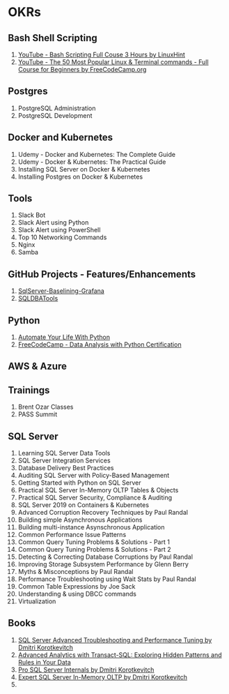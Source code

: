 # OKRs

## Bash Shell Scripting
1. [YouTube - Bash Scripting Full Couse 3 Hours by LinuxHint](https://www.youtube.com/watch?v=e7BufAVwDiM&ab_channel=linuxhint)
2. [YouTube - The 50 Most Popular Linux & Terminal commands - Full Course for Beginners by FreeCodeCamp.org](https://www.youtube.com/watch?v=ZtqBQ68cfJc&ab_channel=freeCodeCamp.org)

## Postgres
1. PostgreSQL Administration
2. PostgreSQL Development

## Docker and Kubernetes
1. Udemy - Docker and Kubernetes: The Complete Guide
2. Udemy - Docker & Kubernetes: The Practical Guide
3. Installing SQL Server on Docker & Kubernetes
4. Installing Postgres on Docker & Kubernetes

## Tools
1. Slack Bot
2. Slack Alert using Python
3. Slack Alert using PowerShell
4. Top 10 Networking Commands
5. Nginx
6. Samba


## GitHub Projects - Features/Enhancements
1. [SqlServer-Baselining-Grafana](https://github.com/imajaydwivedi/SqlServer-Baselining-Grafana/)
2. [SQLDBATools](https://github.com/imajaydwivedi/SQLDBATools)

## Python
1. [Automate Your Life With Python](https://www.udemy.com/course/automate-your-life-with-python/learn/lecture/32342398#overview)
2. [FreeCodeCamp - Data Analysis with Python Certification](https://www.freecodecamp.org/learn/data-analysis-with-python/)

## AWS & Azure

## Trainings
1. Brent Ozar Classes
2. PASS Summit

## SQL Server
1. Learning SQL Server Data Tools
2. SQL Server Integration Services
3. Database Delivery Best Practices
4. Auditing SQL Server with Policy-Based Management
5. Getting Started with Python on SQL Server
6. Practical SQL Server In-Memory OLTP Tables & Objects
7. Practical SQL Server Security, Compliance & Auditing
8. SQL Server 2019 on Containers & Kubernetes
9. Advanced Corruption Recovery Techniques by Paul Randal
10. Building simple Asynchronous Applications
11. Building multi-instance Asynschronous Application
12. Common Performance Issue Patterns
13. Common Query Tuning Problems & Solutions - Part 1
14. Common Query Tuning Problems & Solutions - Part 2
15. Detecting & Correcting Database Corruptions by Paul Randal
16. Improving Storage Subsystem Performance by Glenn Berry
17. Myths & Misconceptions by Paul Randal
18. Performance Troubleshooting using Wait Stats by Paul Randal
19. Common Table Expressions by Joe Sack
20. Understanding & using DBCC commands
21. Virtualization


## Books
1. [SQL Server Advanced Troubleshooting and Performance Tuning by Dmitri Korotkevitch](https://www.amazon.in/dp/9355422059?psc=1&smid=AP6IZ69K79O66&ref_=chk_typ_imgToDp)
2. [Advanced Analytics with Transact-SQL: Exploring Hidden Patterns and Rules in Your Data](https://www.amazon.in/Advanced-Analytics-Transact-SQL-Exploring-Patterns/dp/1484283325/ref=tmm_pap_swatch_0?_encoding=UTF8&qid=1655991861&sr=8-1)
3. [Pro SQL Server Internals by Dmitri Korotkevitch](https://learning.oreilly.com/library/view/pro-sql-server/9781484219645/)
4. [Expert SQL Server In-Memory OLTP by Dmitri Korotkevitch](https://learning.oreilly.com/library/view/expert-sql-server/9781484211366/)
5. 
